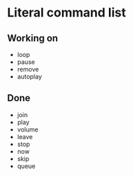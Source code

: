 # Literal command list

## Working on

- loop
- pause
- remove
- autoplay

## Done

- join
- play
- volume
- leave
- stop
- now
- skip
- queue
